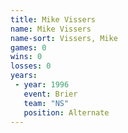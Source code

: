 ```yaml
---
title: Mike Vissers
name: Mike Vissers
name-sort: Vissers, Mike
games: 0
wins: 0
losses: 0
years:
 - year: 1996
   event: Brier
   team: "NS"
   position: Alternate
---
```

